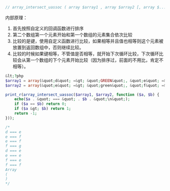 ```php
// array_intersect_uassoc ( array $array1 , array $array2 [, array $... ], callable $key_compare_func ) : array
```

内部原理：
1. 首先按照自定义的回调函数进行排序 
2. 第二个数组第一个元素开始和第一个数组的元素集合依次比较
3. 比较的是键，使用自定义函数进行比较，如果相等并且值也相等则这个元素被放置到返回数组中，否则继续比较。
4. 比较的时候如果键相等，不管值是否相等，就开始下次循环比较，下次循环比较会从第一个数组的下个元素开始比较（因为排序过，前面的不用比，肯定不相等）。

```php
&lt;?php
$array1 = array(&quot;d&quot; =&gt; &quot;GREEN&quot;, &quot;e&quot; =&gt; &quot;brown&quot;, &quot;f&quot; =&gt; 12);
$array2 = array(&quot;e&quot; =&gt; &quot;green&quot;, &quot;f&quot; =&gt; &quot;brown&quot;, &quot;g&quot; =&gt; &quot;GREEN&quot;);

print_r(array_intersect_uassoc($array1, $array2, function ($a, $b) {
    echo($a . &quot; === &quot; . $b . &quot;\n&quot;);
    if ($a == $b) return 0;
    if ($a &gt; $b) return 1;
    return -1;
}));

/*
d === e
e === f
e === f
f === g
d === e
e === e
f === e
f === f
Array
(
)
*/
```